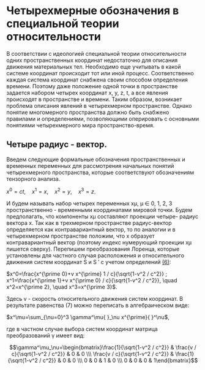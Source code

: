 # Четырехмерные обозначения в специальной теории относительности
В соответствии с идеологией специальной теории относительности одних пространственных координат недостаточно для описания движения материальных тел. Необходимо еще учитывать в какой системе координат происходит тот или иной процесс. Соответственно каждая система координат снабжена своим способом определения времени. Поэтому даже положение одной точки в пространстве задается набором четырех координат x, y, z, t, а все явления происходят в пространстве и времени. Таким образом, возникает проблема описания явлений в четырехмерном пространстве. Однако понятие многомерного пространства должно быть снабжено правилами и определениями, позволяющими оперировать с основными понятиями четырехмерного мира пространство-время.
## Четыре радиус - вектор.
Введем следующие формальные обозначения пространственных и временных переменных для рассмотрения начальных понятий четырехмерного пространства, которые соответствуют обозначениям тензорного анализа.

$x^0=c t, \quad x^1=x, \quad x^2=y, \quad x^3=z$.

И будем называть набор четырех переменных xμ, μ ∈ 0, 1, 2, 3 пространственно - временными координатами мировой точки. Будем предполагать, что компоненты xμ составляют проекции четыре- радиус вектора x. Так как в трехмерном пространстве радиус-вектор определяется как контравариантный вектор, то по аналогии и в четырехмерном пространстве положим, что x образует контравариантный вектор (поэтому индекс нумерующий проекции xμ пишется сверху).
Перепишем преобразования Лоренца, которые установлены для частного случая расположения и относительного движения систем координат S и S ′
с учетом определений [(6)](img3/Pasted%20image%2020240411121828.png):


$x^0=\frac{x^{\prime 0}+v x^{\prime} 1 / c}{\sqrt{1-v^2 / c^2}} ; x^1=\frac{x^{\prime 1}+v x^{\prime 0} / c}{\sqrt{1-v^2 / c^2}}, \quad x^2=x^{\prime 2}, \quad x^3=x^{\prime 3}$.

Здесь v - скорость относительного движения систем координат. В результате равенства (7) можно переписать в алгебраическом виде:

$x^\mu=\sum_{\nu=0}^3 \gamma^\mu{ }_\nu x^{\prime}{ }^\nu$,

где в частном случае выбора систем координат матрица преобразований γ имеет вид:

$$\gamma^\mu_\nu=\begin{bmatrix}\frac{1}{\sqrt{1-v^2 / c^2}} & \frac{v / c}{\sqrt{1-v^2 / c^2}} & 0 & 0 \\\ \frac{v / c}{\sqrt{1-v^2 / c^2}} & \frac{1}{\sqrt{1-v^2 / c^2}} & 0 & 0 \\\ 0 & 0 & 1 & 0 \\\ 0 & 0 & 0 & 1\end{bmatrix}$$


